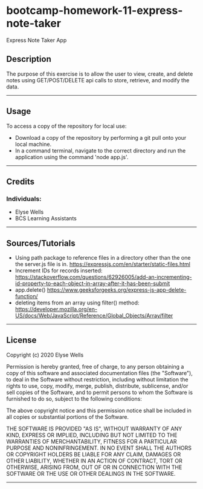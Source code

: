 # bootcamp-homework-11-express-note-taker
Express Note Taker App

## Description

The purpose of this exercise is to allow the user to view, create, and delete notes using GET/POST/DELETE api calls to store, retrieve, and modify the data. 

---
## Usage

To access a copy of the repository for local use:
* Download a copy of the repository by performing a git pull onto your local machine.
* In a command terminal, navigate to the correct directory and run the application using the command 'node app.js'.

---
## Credits

### Individuals:
* Elyse Wells
* BCS Learning Assistants

---
## Sources/Tutorials
* Using path package to reference files in a directory other than the one the server.js file is in. https://expressjs.com/en/starter/static-files.html
* Increment IDs for records inserted: https://stackoverflow.com/questions/62926005/add-an-incrementing-id-property-to-each-object-in-array-after-it-has-been-submit
* app.delete() https://www.geeksforgeeks.org/express-js-app-delete-function/ 
* deleting items from an array using filter() method: https://developer.mozilla.org/en-US/docs/Web/JavaScript/Reference/Global_Objects/Array/filter 


---
## License

Copyright (c) 2020 Elyse Wells

Permission is hereby granted, free of charge, to any person obtaining a copy
of this software and associated documentation files (the "Software"), to deal
in the Software without restriction, including without limitation the rights
to use, copy, modify, merge, publish, distribute, sublicense, and/or sell
copies of the Software, and to permit persons to whom the Software is
furnished to do so, subject to the following conditions:

The above copyright notice and this permission notice shall be included in all
copies or substantial portions of the Software.

THE SOFTWARE IS PROVIDED "AS IS", WITHOUT WARRANTY OF ANY KIND, EXPRESS OR
IMPLIED, INCLUDING BUT NOT LIMITED TO THE WARRANTIES OF MERCHANTABILITY,
FITNESS FOR A PARTICULAR PURPOSE AND NONINFRINGEMENT. IN NO EVENT SHALL THE
AUTHORS OR COPYRIGHT HOLDERS BE LIABLE FOR ANY CLAIM, DAMAGES OR OTHER
LIABILITY, WHETHER IN AN ACTION OF CONTRACT, TORT OR OTHERWISE, ARISING FROM,
OUT OF OR IN CONNECTION WITH THE SOFTWARE OR THE USE OR OTHER DEALINGS IN THE
SOFTWARE.

---